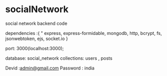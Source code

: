 # socialNetwork

social network backend code

dependencies :{ " express, express-formidable, mongodb, http, bcrypt, fs, jsonwebtoken, ejs, socket.io }

port: 3000(localhost:3000);

database: social_network
collections: users , posts

Devid :admin@gmail.com
Password : india
